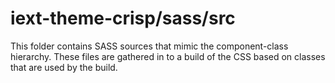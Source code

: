 # iext-theme-crisp/sass/src

This folder contains SASS sources that mimic the component-class hierarchy. These files
are gathered in to a build of the CSS based on classes that are used by the build.
